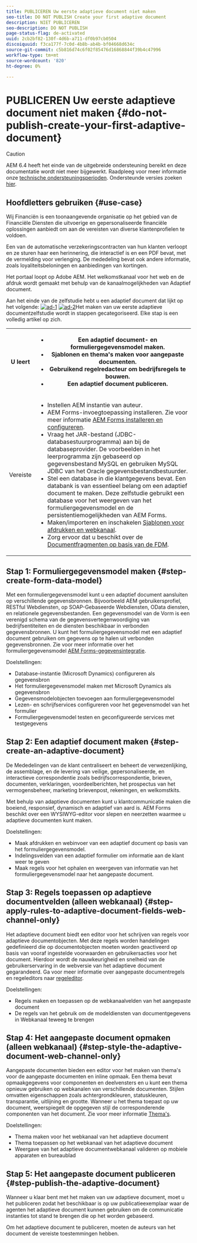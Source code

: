 ```yaml
---
title: PUBLICEREN Uw eerste adaptieve document niet maken
seo-title: DO NOT PUBLISH Create your first adaptive document
description: NIET PUBLICEREN
seo-description: DO NOT PUBLISH
page-status-flag: de-activated
uuid: 2cb2bf82-130f-4d6b-a711-df0b97cb0504
discoiquuid: f3ca177f-7c0d-4b8b-ab4b-bf04668d634c
source-git-commit: c5b816d74c6f02f85476d16868844f39b4c47996
workflow-type: tm+mt
source-wordcount: '820'
ht-degree: 0%

---
```



# PUBLICEREN Uw eerste adaptieve document niet maken {#do-not-publish-create-your-first-adaptive-document}

>[!CAUTION]
>
>AEM 6.4 heeft het einde van de uitgebreide ondersteuning bereikt en deze documentatie wordt niet meer bijgewerkt. Raadpleeg voor meer informatie onze [technische ondersteuningsperioden](https://helpx.adobe.com/support/programs/eol-matrix.html). Ondersteunde versies zoeken [hier](https://experienceleague.adobe.com/docs/).

## Hoofdletters gebruiken {#use-case}

Wij Financiën is een toonaangevende organisatie op het gebied van de Financiële Diensten die uitvoerige en gepersonaliseerde financiële oplossingen aanbiedt om aan de vereisten van diverse klantenprofielen te voldoen.

Een van de automatische verzekeringscontracten van hun klanten verloopt en ze sturen haar een herinnering, die interactief is en een PDF bevat, met de vermelding voor verlenging. De mededeling bevat ook andere informatie, zoals loyaliteitsbeloningen en aanbiedingen van kortingen.

Het portaal loopt op Adobe AEM. Het welkomstkanaal voor het web en de afdruk wordt gemaakt met behulp van de kanaalmogelijkheden van Adaptief document.

Aan het einde van de zelfstudie hebt u een adaptief document dat lijkt op het volgende:
[ ![ad-1](assets/ad-1.png)](https://blogs.adobe.com/contentcorner/files/2017/07/PAF_Mobile.pdf)    [ ![ad-2](assets/ad-2.png)](https://blogs.adobe.com/contentcorner/files/2017/07/PAF_Desktop.pdf)Het maken van uw eerste adaptieve documentzelfstudie wordt in stappen gecategoriseerd. Elke stap is een volledig artikel op zich.

<table> 
 <tbody>
  <tr>
   <th>U leert</th> 
   <th>
    <ul> 
     <li>Een adaptief document- en formuliergegevensmodel maken.</li> 
     <li>Sjablonen en thema's maken voor aangepaste documenten.</li> 
     <li>Gebruikend regelredacteur om bedrijfsregels te bouwen.<br /> </li> 
     <li>Een adaptief document publiceren. <br /> </li> 
    </ul> </th> 
  </tr>
  <tr>
   <td>Vereiste</td> 
   <td>
    <ul> 
     <li>Instellen AEM instantie van auteur. </li> 
     <li>AEM Forms-invoegtoepassing installeren. Zie voor meer informatie <a href="/help/forms/using/installing-configuring-aem-forms-osgi.md" target="_blank">AEM Forms installeren en configureren</a>.</li> 
     <li>Vraag het JAR-bestand (JDBC-databasestuurprogramma) aan bij de databaseprovider. De voorbeelden in het leerprogramma zijn gebaseerd op gegevensbestand MySQL en gebruiken MySQL JDBC van het Oracle gegevensbestandbestuurder. </li> 
     <li>Stel een database in die klantgegevens bevat. Een databank is van essentieel belang om een adaptief document te maken. Deze zelfstudie gebruikt een database voor het weergeven van het formuliergegevensmodel en de persistentiemogelijkheden van AEM Forms. </li> 
     <li>Maken/importeren en inschakelen <a href="/help/forms/using/web-channel-print-channel.md">Sjablonen voor afdrukken en webkanaal</a>.</li> 
     <li>Zorg ervoor dat u beschikt over de <a href="/help/forms/using/document-fragments.md">Documentfragmenten op basis van de FDM</a>.</li> 
    </ul> </td> 
  </tr>
 </tbody>
</table>

## Stap 1: Formuliergegevensmodel maken {#step-create-form-data-model}

Met een formuliergegevensmodel kunt u een adaptief document aansluiten op verschillende gegevensbronnen. Bijvoorbeeld AEM gebruikersprofiel, RESTful Webdiensten, op SOAP-Gebaseerde Webdiensten, OData diensten, en relationele gegevensbestanden. Een gegevensmodel van de Vorm is een verenigd schema van de gegevensvertegenwoordiging van bedrijfsentiteiten en de diensten beschikbaar in verbonden gegevensbronnen. U kunt het formuliergegevensmodel met een adaptief document gebruiken om gegevens op te halen uit verbonden gegevensbronnen. Zie voor meer informatie over het formuliergegevensmodel [AEM Forms-gegevensintegratie](/help/forms/using/data-integration.md).

Doelstellingen:

* Database-instantie (Microsoft Dynamics) configureren als gegevensbron
* Het formuliergegevensmodel maken met Microsoft Dynamics als gegevensbron
* Gegevensmodelobjecten toevoegen aan formuliergegevensmodel
* Lezen- en schrijfservices configureren voor het gegevensmodel van het formulier
* Formuliergegevensmodel testen en geconfigureerde services met testgegevens

## Stap 2: Een adaptief document maken {#step-create-an-adaptive-document}

De Mededelingen van de klant centraliseert en beheert de verwezenlijking, de assemblage, en de levering van veilige, gepersonaliseerde, en interactieve correspondentie zoals bedrijfscorrespondentie, brieven, documenten, verklaringen, voordeelberichten, het prospectus van het vermogensbeheer, marketing brievenpost, rekeningen, en welkomstkits.

Met behulp van adaptieve documenten kunt u klantcommunicatie maken die boeiend, responsief, dynamisch en adaptief van aard is. AEM Forms beschikt over een WYSIWYG-editor voor slepen en neerzetten waarmee u adaptieve documenten kunt maken.

<!--`For more information about adaptive documents, see [Introduction to authoring adaptive documents](/forms/using/introduction-ad-authoring.md).`-->

Doelstellingen:

* Maak afdrukken en webinvoer van een adaptief document op basis van het formuliergegevensmodel.
* Indelingsvelden van een adaptief formulier om informatie aan de klant weer te geven
* Maak regels voor het ophalen en weergeven van informatie van het formuliergegevensmodel naar het aangepaste document.

<!--![see-the-guide-sm](assets/see-the-guide-sm.png)-->

## Stap 3: Regels toepassen op adaptieve documentvelden (alleen webkanaal) {#step-apply-rules-to-adaptive-document-fields-web-channel-only}

Het adaptieve document biedt een editor voor het schrijven van regels voor adaptieve documentobjecten. Met deze regels worden handelingen gedefinieerd die op documentobjecten moeten worden geactiveerd op basis van vooraf ingestelde voorwaarden en gebruikersacties voor het document. Hierdoor wordt de nauwkeurigheid en snelheid van de gebruikerservaring in de webversie van het adaptieve document gegarandeerd. Ga voor meer informatie over aangepaste documentregels en regeleditors naar [regeleditor](/help/forms/using/rule-editor.md).

Doelstellingen:

* Regels maken en toepassen op de webkanaalvelden van het aangepaste document
* De regels van het gebruik om de modeldiensten van documentgegevens in Webkanaal teweeg te brengen

## Stap 4: Het aangepaste document opmaken (alleen webkanaal) {#step-style-the-adaptive-document-web-channel-only}

Aangepaste documenten bieden een editor voor het maken van thema&#39;s voor de aangepaste documenten en inline opmaak. Een thema bevat opmaakgegevens voor componenten en deelvensters en u kunt een thema opnieuw gebruiken op webkanalen van verschillende documenten. Stijlen omvatten eigenschappen zoals achtergrondkleuren, statuskleuren, transparantie, uitlijning en grootte. Wanneer u het thema toepast op uw document, weerspiegelt de opgegeven stijl de corresponderende componenten van het document. Zie voor meer informatie [Thema&#39;s](/help/forms/using/themes.md).

Doelstellingen:

* Thema maken voor het webkanaal van het adaptieve document
* Thema toepassen op het webkanaal van het adaptieve document
* Weergave van het adaptieve documentwebkanaal valideren op mobiele apparaten en bureaublad

## Stap 5: Het aangepaste document publiceren {#step-publish-the-adaptive-document}

Wanneer u klaar bent met het maken van uw adaptieve document, moet u het publiceren zodat het beschikbaar is op uw publicatieexemplaar waar de agenten het adaptieve document kunnen gebruiken om de communicatie instanties tot stand te brengen die op het worden gebaseerd.

Om het adaptieve document te publiceren, moeten de auteurs van het document de vereiste toestemmingen hebben.
